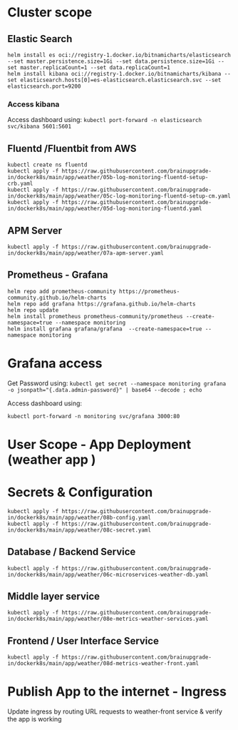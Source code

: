 
# Cluster scope

## Elastic Search

```
helm install es oci://registry-1.docker.io/bitnamicharts/elasticsearch --set master.persistence.size=1Gi --set data.persistence.size=1Gi --set master.replicaCount=1 --set data.replicaCount=1
helm install kibana oci://registry-1.docker.io/bitnamicharts/kibana --set elasticsearch.hosts[0]=es-elasticsearch.elasticsearch.svc --set elasticsearch.port=9200

```

### Access kibana

Access dashboard using:
`kubectl port-forward -n elasticsearch svc/kibana 5601:5601`

## Fluentd /Fluentbit from AWS

```
kubectl create ns fluentd
kubectl apply -f https://raw.githubusercontent.com/brainupgrade-in/dockerk8s/main/app/weather/05b-log-monitoring-fluentd-setup-crb.yaml
kubectl apply -f https://raw.githubusercontent.com/brainupgrade-in/dockerk8s/main/app/weather/05c-log-monitoring-fluentd-setup-cm.yaml
kubectl apply -f https://raw.githubusercontent.com/brainupgrade-in/dockerk8s/main/app/weather/05d-log-monitoring-fluentd.yaml

```

## APM Server

`kubectl apply -f https://raw.githubusercontent.com/brainupgrade-in/dockerk8s/main/app/weather/07a-apm-server.yaml`

## Prometheus - Grafana

```
helm repo add prometheus-community https://prometheus-community.github.io/helm-charts
helm repo add grafana https://grafana.github.io/helm-charts
helm repo update
helm install prometheus prometheus-community/prometheus --create-namespace=true --namespace monitoring
helm install grafana grafana/grafana  --create-namespace=true --namespace monitoring
```

# Grafana access

Get Password using: `kubectl get secret --namespace monitoring grafana -o jsonpath="{.data.admin-password}" | base64 --decode ; echo`

Access dashboard using:

`kubectl port-forward -n monitoring svc/grafana 3000:80`

# User Scope - App Deployment (weather app )

# Secrets & Configuration

```
kubectl apply -f https://raw.githubusercontent.com/brainupgrade-in/dockerk8s/main/app/weather/08b-config.yaml
kubectl apply -f https://raw.githubusercontent.com/brainupgrade-in/dockerk8s/main/app/weather/08c-secret.yaml

```

## Database / Backend Service

`kubectl apply -f https://raw.githubusercontent.com/brainupgrade-in/dockerk8s/main/app/weather/06c-microservices-weather-db.yaml`

## Middle layer service

`kubectl apply -f https://raw.githubusercontent.com/brainupgrade-in/dockerk8s/main/app/weather/08e-metrics-weather-services.yaml`

## Frontend / User Interface Service

`kubectl apply -f https://raw.githubusercontent.com/brainupgrade-in/dockerk8s/main/app/weather/08d-metrics-weather-front.yaml`

# Publish App to the internet - Ingress

Update ingress by routing URL requests to weather-front service & verify the app is working
